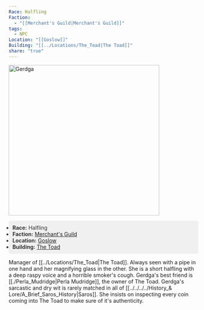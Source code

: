```yaml
---
Race: Halfling
Faction:
  - "[[Merchant's Guild|Merchant's Guild]]"
tags:
  - NPC
Location: "[[Goslow]]"
Building: "[[../Locations/The_Toad|The Toad]]"
share: "true"
---
```


<div class="infobox">
    <!-- Image is not a link now and made larger -->
    <img src="https://spankadin.github.io/Saros-Wiki/_assets/Gerdga_Pic.png" alt="Gerdga" style="display:block; max-width: 100%; height: auto; width: 400px;">
    <ul style="color: #333; background-color: #f0f0f0; padding: 10px; border-radius: 5px;">
        <li><strong>Race:</strong> Halfling</li>
        <li><strong>Faction:</strong> <a href="/Saros-Wiki/Factions_%26%20Clans/Merchant%27s%20Guild/Merchant%27s_Guild/">Merchant's Guild</a></li>
        <li><strong>Location:</strong> <a href="/Saros-Wiki/Locations_%26 NPCs/Cities %26 Towns/Goslow/Goslow/">Goslow</a></li>
        <li><strong>Building:</strong> <a href="/Saros-Wiki/Locations_%26 NPCs/Cities %26 Towns/Goslow/Locations/The_Toad/">The Toad</a></li>
    </ul>
</div>

Manager of [[../Locations/The_Toad|The Toad]]. Always seen with a pipe in one hand and her magnifying glass in the other. She is a short halfling with a deep raspy voice and a horrible smoker's cough. Gerdga's best friend is [[./Perla_Mudridge|Perla Mudridge]], the owner of The Toad. Gerdga's sarcastic and dry wit is rarely matched in all of [[../../../../History_& Lore/A_Brief_Saros_History|Saros]]. She insists on inspecting every coin coming into The Toad to make sure of it's authenticity.

